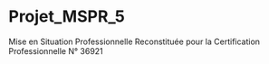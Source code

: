 # Projet_MSPR_5
Mise en Situation Professionnelle Reconstituée pour la Certification Professionnelle N° 36921
